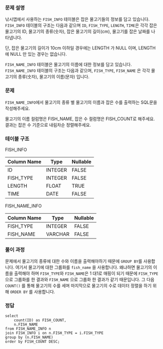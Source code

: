<h3 id="문제-설명">문제 설명</h3>
<p>낚시앱에서 사용하는 <code>FISH_INFO</code> 테이블은 잡은 물고기들의 정보를 담고 있습니다. <code>FISH_INFO</code> 테이블의 구조는 다음과 같으며 <code>ID</code>, <code>FISH_TYPE</code>, <code>LENGTH</code>, <code>TIME</code>은 각각 잡은 물고기의 ID, 물고기의 종류(숫자), 잡은 물고기의 길이(cm), 물고기를 잡은 날짜를 나타냅니다.</p>
<p>단, 잡은 물고기의 길이가 10cm 이하일 경우에는 LENGTH 가 NULL 이며, LENGTH 에 NULL 만 있는 경우는 없습니다.</p>
<p><code>FISH_NAME_INFO</code> 테이블은 물고기의 이름에 대한 정보를 담고 있습니다. <code>FISH_NAME_INFO</code> 테이블의 구조는 다음과 같으며, <code>FISH_TYPE</code>, <code>FISH_NAME</code> 은 각각 물고기의 종류(숫자), 물고기의 이름(문자) 입니다.</p>
<h3 id="문제">문제</h3>
<p><code>FISH_NAME_INFO</code>에서 물고기의 종류 별 물고기의 이름과 잡은 수를 출력하는 SQL문을 작성해주세요.</p>
<p>물고기의 이름 컬럼명은 FISH_NAME, 잡은 수 컬럼명은 FISH_COUNT로 해주세요.
결과는 잡은 수 기준으로 내림차순 정렬해주세요.</p>
<h3 id="테이블-구조">테이블 구조</h3>
<p>FISH_INFO</p>
<table>
<thead>
<tr>
<th>Column Name</th>
<th>Type</th>
<th>Nullable</th>
</tr>
</thead>
<tbody><tr>
<td>ID</td>
<td>INTEGER</td>
<td>FALSE</td>
</tr>
<tr>
<td>FISH_TYPE</td>
<td>INTEGER</td>
<td>FALSE</td>
</tr>
<tr>
<td>LENGTH</td>
<td>FLOAT</td>
<td>TRUE</td>
</tr>
<tr>
<td>TIME</td>
<td>DATE</td>
<td>FALSE</td>
</tr>
</tbody></table>
<p>FISH_NAME_INFO</p>
<table>
<thead>
<tr>
<th>Column Name</th>
<th>Type</th>
<th>Nullable</th>
</tr>
</thead>
<tbody><tr>
<td>FISH_TYPE</td>
<td>INTEGER</td>
<td>FALSE</td>
</tr>
<tr>
<td>FISH_NAME</td>
<td>VARCHAR</td>
<td>FALSE</td>
</tr>
</tbody></table>
<h3 id="풀이-과정">풀이 과정</h3>
<p>문제에서 물고기의 종류에 대한 수와 이름을 출력해야하기 때문에 <code>GROUP BY</code>를 사용합니다. 여기서 물고기에 대한 그룹화를 <code>fish_name</code> 을 사용합니다. 왜냐하면 물고기의 이름을 출력해야 하며 <code>FISH_TYPE</code>와 <code>FISH_NAME</code>은 1 대1로 매핑이 되기 때문에 <code>FISH_TYPE</code> 으로 그룹화를 한 결과와 <code>FISH_NAME</code> 으로 그룹화 한 결과가 같기 때문입니다. 그 다음 <code>COUNT()</code> 를 통해 물고기의 수를 세며 마지막으로 물고기의 수로 데이터 정렬을 하기 위해 <code>ORDER BY</code> 를 사용합니다.</p>
<h3 id="정답">정답</h3>
<pre><code class="language-sql">select
    count(ID) as FISH_COUNT,
    n.FISH_NAME
from FISH_NAME_INFO n
join FISH_INFO i on n.FISH_TYPE = i.FISH_TYPE
group by (n.FISH_NAME)
order by FISH_COUNT DESC;</code></pre>
